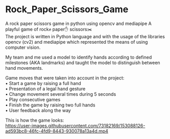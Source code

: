 # Rock_Paper_Scissors_Game
A rock paper scissors game in python using opencv and mediapipe
A playful game of rock✊ paper✋ scissors✂️   
The project is written in Python language and with the usage of the libraries opencv (cv2) and mediapipe which represented the means of using computer vision.  

My team and me used a model to identify hands according to defined milestones (AKA landmarks) and taught the model to distinguish between hand movements.  
  
Game moves that were taken into account in the project:  
• Start a game by raising a full hand  
• Presentation of a legal hand gesture  
• Change movement several times during 5 seconds  
• Play consecutive games  
• Finish the game by raising two full hands  
• User feedback along the way  
  
This is how the game looks:  
https://user-images.githubusercontent.com/73182169/153088126-ad593bc8-46fc-4fd9-8443-930078a13a4d.mp4









